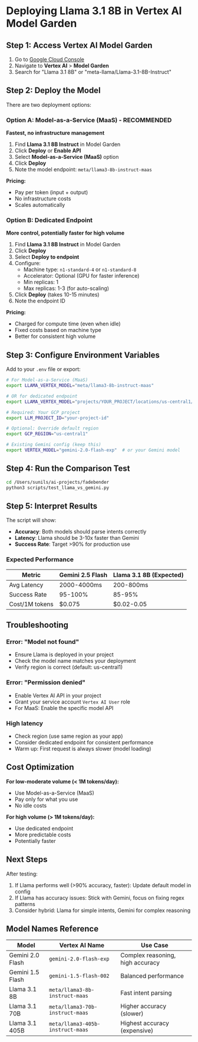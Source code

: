 # Deploying Llama 3.1 8B in Vertex AI Model Garden

## Step 1: Access Vertex AI Model Garden

1. Go to [Google Cloud Console](https://console.cloud.google.com/)
2. Navigate to **Vertex AI** > **Model Garden**
3. Search for "Llama 3.1 8B" or "meta-llama/Llama-3.1-8B-Instruct"

## Step 2: Deploy the Model

There are two deployment options:

### Option A: Model-as-a-Service (MaaS) - RECOMMENDED
**Fastest, no infrastructure management**

1. Find **Llama 3.1 8B Instruct** in Model Garden
2. Click **Deploy** or **Enable API**
3. Select **Model-as-a-Service (MaaS)** option
4. Click **Deploy**
5. Note the model endpoint: `meta/llama3-8b-instruct-maas`

**Pricing:**
- Pay per token (input + output)
- No infrastructure costs
- Scales automatically

### Option B: Dedicated Endpoint
**More control, potentially faster for high volume**

1. Find **Llama 3.1 8B Instruct** in Model Garden
2. Click **Deploy**
3. Select **Deploy to endpoint**
4. Configure:
   - Machine type: `n1-standard-4` or `n1-standard-8`
   - Accelerator: Optional (GPU for faster inference)
   - Min replicas: 1
   - Max replicas: 1-3 (for auto-scaling)
5. Click **Deploy** (takes 10-15 minutes)
6. Note the endpoint ID

**Pricing:**
- Charged for compute time (even when idle)
- Fixed costs based on machine type
- Better for consistent high volume

## Step 3: Configure Environment Variables

Add to your `.env` file or export:

```bash
# For Model-as-a-Service (MaaS)
export LLAMA_VERTEX_MODEL="meta/llama3-8b-instruct-maas"

# OR for dedicated endpoint
export LLAMA_VERTEX_MODEL="projects/YOUR_PROJECT/locations/us-central1/endpoints/YOUR_ENDPOINT_ID"

# Required: Your GCP project
export LLM_PROJECT_ID="your-project-id"

# Optional: Override default region
export GCP_REGION="us-central1"

# Existing Gemini config (keep this)
export VERTEX_MODEL="gemini-2.0-flash-exp"  # or your Gemini model
```

## Step 4: Run the Comparison Test

```bash
cd /Users/sunils/ai-projects/fadebender
python3 scripts/test_llama_vs_gemini.py
```

## Step 5: Interpret Results

The script will show:
- **Accuracy**: Both models should parse intents correctly
- **Latency**: Llama should be 3-10x faster than Gemini
- **Success Rate**: Target >90% for production use

### Expected Performance

| Metric | Gemini 2.5 Flash | Llama 3.1 8B (Expected) |
|--------|------------------|-------------------------|
| Avg Latency | 2000-4000ms | 200-800ms |
| Success Rate | 95-100% | 85-95% |
| Cost/1M tokens | $0.075 | $0.02-0.05 |

## Troubleshooting

### Error: "Model not found"
- Ensure Llama is deployed in your project
- Check the model name matches your deployment
- Verify region is correct (default: us-central1)

### Error: "Permission denied"
- Enable Vertex AI API in your project
- Grant your service account `Vertex AI User` role
- For MaaS: Enable the specific model API

### High latency
- Check region (use same region as your app)
- Consider dedicated endpoint for consistent performance
- Warm up: First request is always slower (model loading)

## Cost Optimization

**For low-moderate volume (< 1M tokens/day):**
- Use Model-as-a-Service (MaaS)
- Pay only for what you use
- No idle costs

**For high volume (> 1M tokens/day):**
- Use dedicated endpoint
- More predictable costs
- Potentially faster

## Next Steps

After testing:
1. If Llama performs well (>90% accuracy, faster): Update default model in config
2. If Llama has accuracy issues: Stick with Gemini, focus on fixing regex patterns
3. Consider hybrid: Llama for simple intents, Gemini for complex reasoning

## Model Names Reference

| Model | Vertex AI Name | Use Case |
|-------|---------------|----------|
| Gemini 2.0 Flash | `gemini-2.0-flash-exp` | Complex reasoning, high accuracy |
| Gemini 1.5 Flash | `gemini-1.5-flash-002` | Balanced performance |
| Llama 3.1 8B | `meta/llama3-8b-instruct-maas` | Fast intent parsing |
| Llama 3.1 70B | `meta/llama3-70b-instruct-maas` | Higher accuracy (slower) |
| Llama 3.1 405B | `meta/llama3-405b-instruct-maas` | Highest accuracy (expensive) |
